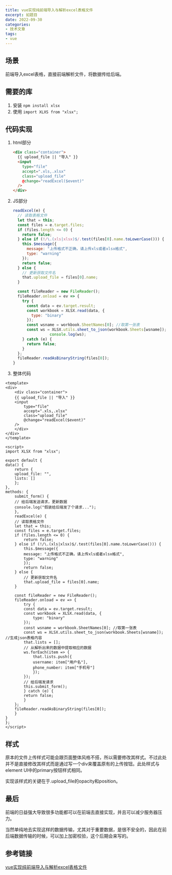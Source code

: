 ```yaml
---
title: vue实现纯前端导入与解析excel表格文件
excerpt: 如题目
date: 2022-09-30
categories:
- 技术文章
tags:
- vue
---
```


## 场景
前端导入excel表格，直接前端解析文件，将数据传给后端。

## 需要的库
1. 安装
    `npm install xlsx`
2. 使用
    `import XLXS from "xlsx";`

## 代码实现
1. html部分
    ```html
    <div class="container">
      {{ upload_file || "导入" }}
      <input
        type="file"
        accept=".xls,.xlsx"
        class="upload_file"
        @change="readExcel($event)"
      />
    </div>
    ```
2. JS部分
    ```javascript
    readExcel(e) {
      // 读取表格文件
      let that = this;
      const files = e.target.files;
      if (files.length <= 0) {
        return false;
      } else if (!/\.(xls|xlsx)$/.test(files[0].name.toLowerCase())) {
        this.$message({
          message: "上传格式不正确，请上传xls或者xlsx格式",
          type: "warning"
        });
        return false;
      } else {
        // 更新获取文件名
        that.upload_file = files[0].name;
      }

      const fileReader = new FileReader();
      fileReader.onload = ev => {
        try {
          const data = ev.target.result;
          const workbook = XLSX.read(data, {
            type: "binary"
          });
          const wsname = workbook.SheetNames[0]; //取第一张表
          const ws = XLSX.utils.sheet_to_json(workbook.Sheets[wsname]); //生成json表格内容
					console.log(ws);
        } catch (e) {
          return false;
        }
      };
      fileReader.readAsBinaryString(files[0]);
    }
    ```
3. 整体代码
```vue
<template>
<div>
    <div class="container">
    {{ upload_file || "导入" }}
    <input
        type="file"
        accept=".xls,.xlsx"
        class="upload_file"
        @change="readExcel($event)"
    />
    </div>
</div>
</template>

<script>
import XLSX from "xlsx";

export default {
data() {
    return {
    upload_file: "",
    lists: []
    };
},
methods: {
    submit_form() {
    // 给后端发送请求，更新数据
    console.log("假装给后端发了个请求...");
    },
    readExcel(e) {
    // 读取表格文件
    let that = this;
    const files = e.target.files;
    if (files.length <= 0) {
        return false;
    } else if (!/\.(xls|xlsx)$/.test(files[0].name.toLowerCase())) {
        this.$message({
        message: "上传格式不正确，请上传xls或者xlsx格式",
        type: "warning"
        });
        return false;
    } else {
        // 更新获取文件名
        that.upload_file = files[0].name;
    }

    const fileReader = new FileReader();
    fileReader.onload = ev => {
        try {
        const data = ev.target.result;
        const workbook = XLSX.read(data, {
            type: "binary"
        });
        const wsname = workbook.SheetNames[0]; //取第一张表
        const ws = XLSX.utils.sheet_to_json(workbook.Sheets[wsname]); //生成json表格内容
        that.lists = [];
        // 从解析出来的数据中提取相应的数据
        ws.forEach(item => {
            that.lists.push({
            username: item["用户名"],
            phone_number: item["手机号"]
            });
        });
        // 给后端发请求
        this.submit_form();
        } catch (e) {
        return false;
        }
    };
    fileReader.readAsBinaryString(files[0]);
    }
}
};
</script>
```

## 样式
原本的文件上传样式可能会跟页面整体风格不搭，所以需要修改其样式。不过此处并不是直接修改其样式而是通过写一个div来覆盖原有的上传按钮。此处样式与element UI中的primary按钮样式相同。

实现该样式的关键在于.upload_file的opacity和position。

## 最后
前端的日益强大导致很多功能都可以在前端去直接实现，并且可以减少服务器压力。

当然单纯地去实现这样的数据传输，尤其对于重要数据，是很不安全的，因此在前后端数据传输的时候，可以加上加密校验，这个后期会来写的。

## 参考链接
[vue实现纯前端导入与解析excel表格文件](https://zhuanlan.zhihu.com/p/114607174)
